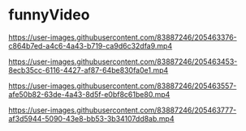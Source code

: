# funnyVideo




https://user-images.githubusercontent.com/83887246/205463376-c864b7ed-a4c6-4a43-b719-ca9d6c32dfa9.mp4



https://user-images.githubusercontent.com/83887246/205463453-8ecb35cc-6116-4427-af87-64be830fa0e1.mp4




https://user-images.githubusercontent.com/83887246/205463557-afe50b82-63de-4a43-8d5f-e0bf8c61be80.mp4



https://user-images.githubusercontent.com/83887246/205463777-af3d5944-5090-43e8-bb53-3b34107dd8ab.mp4

